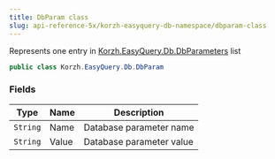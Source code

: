 ```yaml
---
title: DbParam class
slug: api-reference-5x/korzh-easyquery-db-namespace/dbparam-class
---
```



Represents one entry in [Korzh.EasyQuery.Db.DbParameters](/api-reference-5x/korzh-easyquery-db-namespace/dbparameters-class) list
```csharp
public class Korzh.EasyQuery.Db.DbParam

```

### Fields

| Type | Name | Description | 
| --- | --- | --- | 
| `String` | Name | Database parameter name | 
| `String` | Value | Database parameter value |